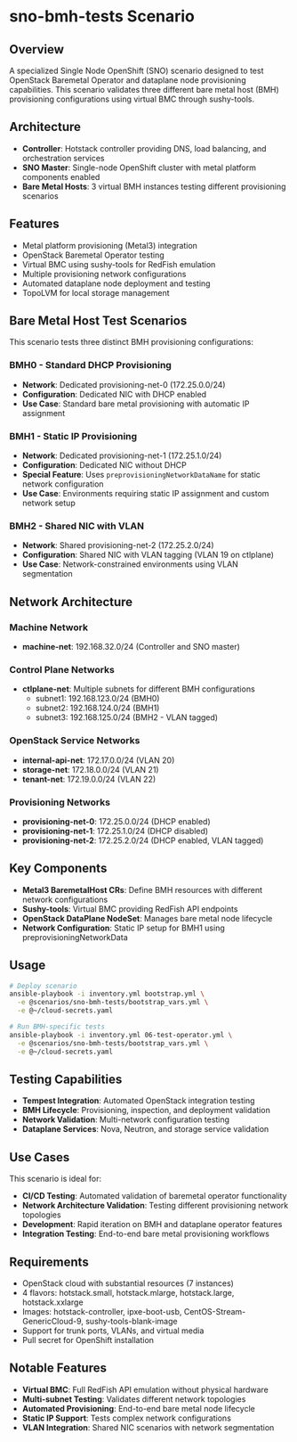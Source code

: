 # sno-bmh-tests Scenario

## Overview

A specialized Single Node OpenShift (SNO) scenario designed to test OpenStack
Baremetal Operator and dataplane node provisioning capabilities. This scenario
validates three different bare metal host (BMH) provisioning configurations
using virtual BMC through sushy-tools.

## Architecture

- **Controller**: Hotstack controller providing DNS, load balancing, and
  orchestration services
- **SNO Master**: Single-node OpenShift cluster with metal platform components enabled
- **Bare Metal Hosts**: 3 virtual BMH instances testing different provisioning scenarios

## Features

- Metal platform provisioning (Metal3) integration
- OpenStack Baremetal Operator testing
- Virtual BMC using sushy-tools for RedFish emulation
- Multiple provisioning network configurations
- Automated dataplane node deployment and testing
- TopoLVM for local storage management

## Bare Metal Host Test Scenarios

This scenario tests three distinct BMH provisioning configurations:

### BMH0 - Standard DHCP Provisioning

- **Network**: Dedicated provisioning-net-0 (172.25.0.0/24)
- **Configuration**: Dedicated NIC with DHCP enabled
- **Use Case**: Standard bare metal provisioning with automatic IP assignment

### BMH1 - Static IP Provisioning

- **Network**: Dedicated provisioning-net-1 (172.25.1.0/24)
- **Configuration**: Dedicated NIC without DHCP
- **Special Feature**: Uses `preprovisioningNetworkDataName` for static network
  configuration
- **Use Case**: Environments requiring static IP assignment and custom network
  setup

### BMH2 - Shared NIC with VLAN

- **Network**: Shared provisioning-net-2 (172.25.2.0/24)
- **Configuration**: Shared NIC with VLAN tagging (VLAN 19 on ctlplane)
- **Use Case**: Network-constrained environments using VLAN segmentation

## Network Architecture

### Machine Network

- **machine-net**: 192.168.32.0/24 (Controller and SNO master)

### Control Plane Networks

- **ctlplane-net**: Multiple subnets for different BMH configurations
  - subnet1: 192.168.123.0/24 (BMH0)
  - subnet2: 192.168.124.0/24 (BMH1)
  - subnet3: 192.168.125.0/24 (BMH2 - VLAN tagged)

### OpenStack Service Networks

- **internal-api-net**: 172.17.0.0/24 (VLAN 20)
- **storage-net**: 172.18.0.0/24 (VLAN 21)
- **tenant-net**: 172.19.0.0/24 (VLAN 22)

### Provisioning Networks

- **provisioning-net-0**: 172.25.0.0/24 (DHCP enabled)
- **provisioning-net-1**: 172.25.1.0/24 (DHCP disabled)
- **provisioning-net-2**: 172.25.2.0/24 (DHCP enabled, VLAN tagged)

## Key Components

- **Metal3 BaremetalHost CRs**: Define BMH resources with different network configurations
- **Sushy-tools**: Virtual BMC providing RedFish API endpoints
- **OpenStack DataPlane NodeSet**: Manages bare metal node lifecycle
- **Network Configuration**: Static IP setup for BMH1 using preprovisioningNetworkData

## Usage

```bash
# Deploy scenario
ansible-playbook -i inventory.yml bootstrap.yml \
  -e @scenarios/sno-bmh-tests/bootstrap_vars.yml \
  -e @~/cloud-secrets.yaml

# Run BMH-specific tests
ansible-playbook -i inventory.yml 06-test-operator.yml \
  -e @scenarios/sno-bmh-tests/bootstrap_vars.yml \
  -e @~/cloud-secrets.yaml
```

## Testing Capabilities

- **Tempest Integration**: Automated OpenStack integration testing
- **BMH Lifecycle**: Provisioning, inspection, and deployment validation
- **Network Validation**: Multi-network configuration testing
- **Dataplane Services**: Nova, Neutron, and storage service validation

## Use Cases

This scenario is ideal for:

- **CI/CD Testing**: Automated validation of baremetal operator functionality
- **Network Architecture Validation**: Testing different provisioning network topologies
- **Development**: Rapid iteration on BMH and dataplane operator features
- **Integration Testing**: End-to-end bare metal provisioning workflows

## Requirements

- OpenStack cloud with substantial resources (7 instances)
- 4 flavors: hotstack.small, hotstack.mlarge, hotstack.large, hotstack.xxlarge
- Images: hotstack-controller, ipxe-boot-usb, CentOS-Stream-GenericCloud-9, sushy-tools-blank-image
- Support for trunk ports, VLANs, and virtual media
- Pull secret for OpenShift installation

## Notable Features

- **Virtual BMC**: Full RedFish API emulation without physical hardware
- **Multi-subnet Testing**: Validates different network topologies
- **Automated Provisioning**: End-to-end bare metal node lifecycle
- **Static IP Support**: Tests complex network configurations
- **VLAN Integration**: Shared NIC scenarios with network segmentation
